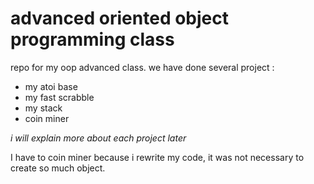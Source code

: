 # advanced oriented object programming class 
repo for my oop advanced class. we have done several project :
- my atoi base
- my fast scrabble
- my stack
- coin miner

_i will explain more about each project later_

I have to coin miner because i rewrite my code, it was not necessary to create so much object.
